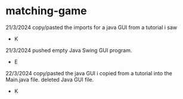 # matching-game

21/3/2024
copy/pasted the imports for a java GUI from a tutorial i saw
- K

21/3/2024
pushed empty Java Swing GUI program.
- E

22/3/2024
copy/pasted the java GUI i copied from a tutorial into the Main.java file. deleted Java GUI file.
- K
